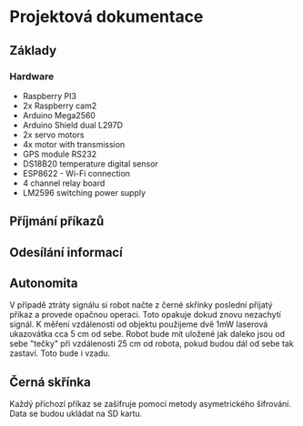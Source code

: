 # Projektová dokumentace

## Základy
### Hardware
+ Raspberry PI3
+ 2x Raspberry cam2
+ Arduino Mega2560
+ Arduino Shield dual L297D
+ 2x servo motors
+ 4x motor with transmission 
+ GPS module RS232
+ DS18B20 temperature digital sensor
+ ESP8622 - Wi-Fi connection
+ 4 channel relay board
+ LM2596 switching power supply

## Příjmání příkazů

## Odesílání informací

## Autonomita
V případě ztráty signálu si robot načte z černé skřínky poslední přijatý příkaz a provede opačnou operaci. Toto opakuje dokud znovu nezachytí signál.
K měření vzdálenosti od objektu použijeme dvě 1mW laserová ukazovátka cca 5 cm od sebe. Robot bude mít uložené jak daleko jsou od sebe "tečky" při vzdálenosti 25 cm od robota, pokud budou dál od sebe tak zastaví. Toto bude i vzadu.

## Černá skřínka
Každý příchozí příkaz se zašifruje pomocí metody asymetrického šifrování. Data se budou ukládat na SD kartu.
